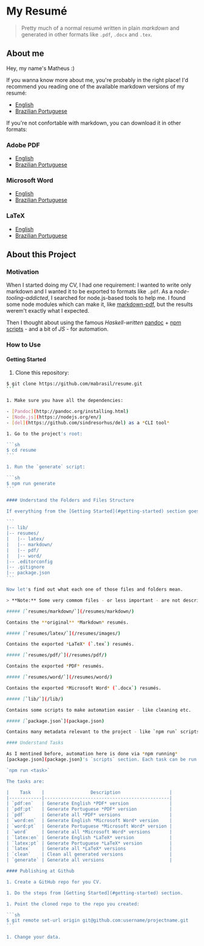 # My Resumé

> Pretty much of a normal resumé written in plain *markdown* and generated in
other formats like `.pdf`, `.docx` and `.tex`.

## About me

Hey, my name's Matheus :)

If you wanna know more about me, you're probably in the right place! I'd recommend
you reading one of the available markdown versions of my resumé:

- [English](resumes/markdown/en.md)
- [Brazilian Portuguese](resumes/markdown/pt.md)

If you're not confortable with markdown, you can download it in other formats:

### Adobe PDF

- [English](resumes/pdf/en.pdf)
- [Brazilian Portuguese](resumes/pdf/pt.pdf)

### Microsoft Word

- [English](resumes/word/en.docx)
- [Brazilian Portuguese](resumes/word/pt.docx)

### LaTeX

- [English](resumes/latex/en.tex)
- [Brazilian Portuguese](resumes/latex/pt.tex)

## About this Project

### Motivation

When I started doing my CV, I had one requirement: I wanted to write only markdown
and I wanted it to be exported to formats like `.pdf`. As a *node-tooling-addicted*,
I searched for node.js-based tools to help me. I found some node modules which can make it,
like [markdown-pdf](https://github.com/alanshaw/markdown-pdf), but the results werem't
exactly what I expected.

Then I thought about using the famous *Haskell-written* [pandoc](https://github.com/jgm/pandoc) + [npm scripts](https://docs.npmjs.com/misc/scripts) - and a bit of *JS* - for automation.

### How to Use

#### Getting Started

1. Clone this repository:

  ````sh
  $ git clone https://github.com/mabrasil/resume.git
  ```

1. Make sure you have all the dependencies:

  - [Pandoc](http://pandoc.org/installing.html)
  - [Node.js](https://nodejs.org/en/)
  - [del](https://github.com/sindresorhus/del) as a *CLI tool*

1. Go to the project's root:

  ```sh
  $ cd resume
  ```

1. Run the `generate` script:

  ```sh
  $ npm run generate
  ```

#### Understand the Folders and Files Structure

If everything from the [Getting Started](#getting-started) section goes well, you should have this:

```
|-- lib/
|-- resumes/
|   |-- latex/
|   |-- markdown/
|   |-- pdf/
|   |-- word/
|-- .editorconfig
|-- .gitignore
|-- package.json
```

Now let's find out what each one of those files and folders mean.

> **Note:** Some very commom files - or less important - are not described here, such as the `.md` ones - *README*, *LICENSE* *CONTRIBUTING* - and others.

##### [`resumes/markdown/`](/resumes/markdown/)

Contains the **original** *Markdown* resumés.

##### [`resumes/latex/`](/resumes/images/)

Contains the exported *LaTeX* (`.tex`) resumés.

##### [`resumes/pdf/`](/resumes/pdf/)

Contains the exported *PDF* resumés.

##### [`resumes/word/`](/resumes/word/)

Contains the exported *Microsoft Word* (`.docx`) resumés.

##### [`lib/`](/lib/)

Contains some scripts to make automation easier - like cleaning etc.

##### [`package.json`](package.json)

Contains many metadata relevant to the project - like `npm run` scripts.

#### Understand Tasks

As I mentined before, automation here is done via *npm running*
[package.json](package.json)'s `scripts` section. Each task can be run through:

`npm run <task>`

The tasks are:

|    Task    |                 Description                  |
|------------|----------------------------------------------|
| `pdf:en`   | Generate English *PDF* version               |
| `pdf:pt`   | Generate Portuguese *PDF* version            |
| `pdf`      | Generate all *PDF* versions                  |
| `word:en`  | Generate English *Microsoft Word* version    |
| `word:pt`  | Generate Portuguese *Microsoft Word* version |
| `word`     | Generate all *Microsoft Word* versions       |
| `latex:en` | Generate English *LaTeX* version             |
| `latex:pt` | Generate Portuguese *LaTeX* version          |
| `latex`    | Generate all *LaTeX* versions                |
| `clean`    | Clean all generated versions                 |
| `generate` | Generate all versions                        |

#### Publishing at Github

1. Create a GitHub repo for you CV.

1. Do the steps from [Getting Started](#getting-started) section.

1. Point the cloned repo to the repo you created:

  ```sh
  $ git remote set-url origin git@github.com:username/projectname.git
  ```

1. Change your data.
